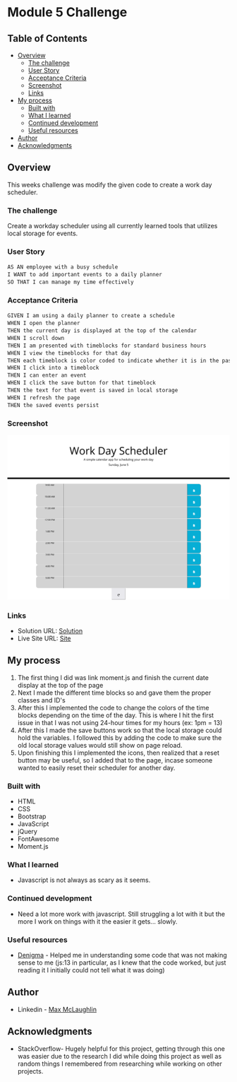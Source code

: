 # Module 5 Challenge

## Table of Contents

- [Overview](#overview)
  - [The challenge](#the-challenge)
  - [User Story](#user-story)
  - [Acceptance Criteria](#acceptance-criteria)
  - [Screenshot](#screenshot)
  - [Links](#links)
- [My process](#my-process)
  - [Built with](#built-with)
  - [What I learned](#what-i-learned)
  - [Continued development](#continued-development)
  - [Useful resources](#useful-resources)
- [Author](#author)
- [Acknowledgments](#acknowledgments)
  ​

## Overview

This weeks challenge was modify the given code to create a work day scheduler.
​

### The challenge

​Create a workday scheduler using all currently learned tools that utilizes local storage for events.

### User Story

```md
AS AN employee with a busy schedule
I WANT to add important events to a daily planner
SO THAT I can manage my time effectively
```

### Acceptance Criteria

```md
GIVEN I am using a daily planner to create a schedule
WHEN I open the planner
THEN the current day is displayed at the top of the calendar
WHEN I scroll down
THEN I am presented with timeblocks for standard business hours
WHEN I view the timeblocks for that day
THEN each timeblock is color coded to indicate whether it is in the past, present, or future
WHEN I click into a timeblock
THEN I can enter an event
WHEN I click the save button for that timeblock
THEN the text for that event is saved in local storage
WHEN I refresh the page
THEN the saved events persist
```

### Screenshot

![The finished webpage](./Assets/Screenshot.png)

### Links

- Solution URL: [Solution](https://github.com/lafflin/05-Workday-Schedule)
- Live Site URL: [Site](https://lafflin.github.io/05-Workday-Schedule/)
  ​

## My process

1. The first thing I did was link moment.js and finish the current date display at the top of the page
2. Next I made the different time blocks so and gave them the proper classes and ID's
3. After this I implemented the code to change the colors of the time blocks depending on the time of the day. This is where I hit the first issue in that I was not using 24-hour times for my hours (ex: 1pm = 13)
4. After this I made the save buttons work so that the local storage could hold the variables. I followed this by adding the code to make sure the old local storage values would still show on page reload.
5. Upon finishing this I implemented the icons, then realized that a reset button may be useful, so I added that to the page, incase someone wanted to easily reset their scheduler for another day.

### Built with

- HTML
- CSS
- Bootstrap
- JavaScript
- jQuery
- FontAwesome
- Moment.js

### What I learned

- Javascript is not always as scary as it seems.

### Continued development

- Need a lot more work with javascript. Still struggling a lot with it but the more I work on things with it the easier it gets... slowly.

### Useful resources

- [Denigma](https://denigma.app/) - Helped me in understanding some code that was not making sense to me (js:13 in particular, as I knew that the code worked, but just reading it I initially could not tell what it was doing)

## Author

- Linkedin - [Max McLaughlin](https://www.linkedin.com/in/max-mcla/)

## Acknowledgments

- StackOverflow- Hugely helpful for this project, getting through this one was easier due to the research I did while doing this project as well as random things I remembered from researching while working on other projects.
